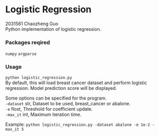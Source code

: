 # Logistic Regression
2031561 Chaozheng Guo  
Python implementation of logistic regression.  

### Packages reqired
```numpy``` ```argparse```

### Usage
```python logistic_regression.py```  
By default, this will load breast cancer dataset and perform logistic regression. Model prediction score will be displayed.


Some options can be specified for the program.  
```-dataset``` str, Dataset to be used, breast_cancer or abalone.  
```-e``` flost, Threshold for coefficient update.  
```-max_it``` int, Maximum iteration time.

Example:
```python logistic_regression.py -dataset abalone -e 1e-2 -max_it 5```  





